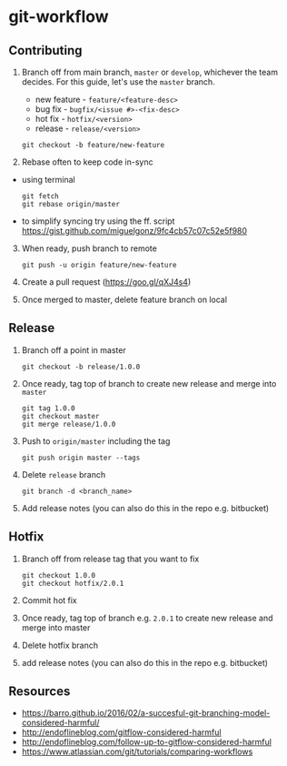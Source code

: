 # git-workflow

## Contributing
1. Branch off from main branch, `master` or `develop`, whichever the team decides. For this guide, let's use the `master` branch.
    * new feature - `feature/<feature-desc>`
    * bug fix - `bugfix/<issue #>-<fix-desc>`
    * hot fix - `hotfix/<version>`
    * release - `release/<version>`
    
    ``` 
    git checkout -b feature/new-feature 
    ```
2. Rebase often to keep code in-sync
  * using terminal
  
      ``` 
      git fetch
      git rebase origin/master
      ```
  * to simplify syncing try using the ff. script https://gist.github.com/miguelgonz/9fc4cb57c07c52e5f980
3. When ready, push branch to remote

    ``` 
    git push -u origin feature/new-feature 
    ```
4. Create a pull request (https://goo.gl/qXJ4s4)
5. Once merged to master, delete feature branch on local

## Release
1. Branch off a point in master

    ```
    git checkout -b release/1.0.0
    ```
2. Once ready, tag top of branch to create new release and merge into `master`

    ```
    git tag 1.0.0
    git checkout master
    git merge release/1.0.0
    ```
3. Push to `origin/master` including the tag

    ```
    git push origin master --tags
    ```
4. Delete `release` branch

    ```
    git branch -d <branch_name>
    ```
5. Add release notes (you can also do this in the repo e.g. bitbucket)

## Hotfix
1. Branch off from release tag that you want to fix
    
    ```
    git checkout 1.0.0
    git checkout hotfix/2.0.1
    ```
2. Commit hot fix
3. Once ready, tag top of branch e.g. `2.0.1` to create new release and merge into master
4. Delete hotfix branch
5. add release notes (you can also do this in the repo e.g. bitbucket)

## Resources
* https://barro.github.io/2016/02/a-succesful-git-branching-model-considered-harmful/
* http://endoflineblog.com/gitflow-considered-harmful
* http://endoflineblog.com/follow-up-to-gitflow-considered-harmful
* https://www.atlassian.com/git/tutorials/comparing-workflows